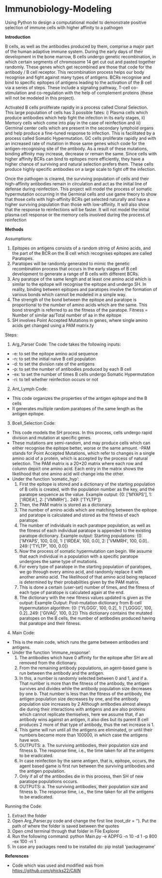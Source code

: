 # Immunobiology-Modeling
Using Python to design a computational model to demonstrate positive selection of immune cells with higher affinity to a pathogen

**Introduction**

B cells, as well as the antibodies produced by them, comprise a major part of the human adaptive
immune system. During the early days of their development in the bone marrow, B cells undergo genetic
recombination, in which certain segments of chromosome 14 get cut out and pasted together
randomly. These genes which get recombined are those that code for the antibody / B cell
receptor. This recombination process helps our body recognise and fight against many types of
antigens. BCRs recognise and bind to specific epitopes of antigens leading to the activation of
the B cell via a series of steps. These include a signaling pathway, T-cell co-stimulation and
co-regulation with the help of complement proteins (these will not be modeled in this project).

Activated B cells proliferate rapidly in a process called Clonal Selection. This large population of
cells has 3 possible fates: i) Plasma cells which produce antibodies which help fight the infection
in its early stages, ii) Memory cells which come into play in the case of reinfection and iii)
Germinal center cells which are present in the secondary lymphoid organs and help produce a
fine-tuned response to infection. This is facilitated by a process called Somatic Hypermutation.
GC cells proliferate rapidly and with an increased rate of mutation in those same genes which
code for the antigen-recognising site of the antibody. As a result of these mutations, binding
affinity may increase, decrease or remain the same. Since cells with higher affinity BCRs can
bind to epitopes more efficiently, they have a higher chance of surviving and natural selection
prefers them. These cells produce highly specific antibodies on a large scale to fight off the
infection.

Once the pathogen is cleared, the surviving population of cells and their high-affinity antibodies
remain in circulation and act as the initial line of defense during reinfection.
This project will model the process of somatic hypermutation occurring in the Germinal cells and
use game theory to show that those cells with high-affinity BCRs get selected naturally and have
a higher surviving population than those with low-affinity. It will also show that the response to
reinfections will be faster. It will not model the initial plasma cell response or the memory cells
involved during the process of reinfection

**Methods**

Assumptions:
1. Epitopes on antigens consists of a random string of Amino acids, and the part of the
BCR on the B cell which recognises epitopes are called Paratopes.
2. Paratopes will be randomly generated to mimic the genetic recombination process that
occurs in the early stages of B cell development to generate a range of B cells with
different BCRs.
3. Any paratope of the same length and at least one amino acid which is similar to the
epitope will recognise the epitope and undergo SH. In reality, binding between epitopes
and paratopes involve the formation of various bonds which cannot be modeled in a
simple way.
4. The strength of the bond between the epitope and paratope is proportional to the number
of amino acids which are the same. This bond strength is referred to as the fitness of the
paratope. Fitness = Number of similar aa/Total number of aa in the epitope
5. SH involves Point Accepted Mutations in genes, where single amino acids get changed
using a PAM matrix.ty

Steps:
1. Arg_Parser Code:
The code takes the following inputs:
- -e: to set the epitope amino acid sequence
- -n: to set the initial naive B cell population
- -d: to set the division rate of the antigens
- -p: to set the number of antibodies produced by each B cell
- -ex: to set the number of times B cells undergo Somatic Hypermutation
- -ri: to tell whether reinfection occurs or not
    
2. Ant_Lymph Code:
- This code organizes the properties of the antigen epitope and the B cells
- It generates multiple random paratopes of the same length as the antigen epitope.
  
3. Bcell_Selection Code:
- This code models the SH process. In this process, cells undergo rapid division and mutation at
specific genes.
- These mutations are semi-random, and may produce cells which can either
recognise the epitope better, worse or the same amount.
-PAM stands for Point Accepted Mutations, which refer to changes in a single amino acid of a protein, which is accepted by
the process of natural selection. The PAM matrix is a 20*20 matrix where each row and column
depict one amino acid. Each entry in the matrix shows the likelihood that one amino acid will
change into the other.
- Under the function ‘somatic_hyp’:
    1. First the epitope is stored and a dictionary of the starting population of B cells is
    created, with the population number as the key, and the paratope sequence as the
    value.
    Example output: {0: ['MYAPS'], 1: ['IRDEA'], 2: ['VMMRH'].. 249: ['TYLTP']}
    2. Then, the PAM matrix is stored as a dictionary.
    3. The number of amino acids which are matching between the epitope and paratope
   is calculated and stored as the fitness of each paratope.
    4. The number of individuals in each paratope population, as well as the fitness of
    each individual paratope is appended to the existing paratope dictionary.
    Example output: Starting populations: {0: ['MYAPS', 100, 0.0], 1: ['IRDEA', 100,
    0.0], 2: ['VMMRH', 100, 0.0].. 249: ['TYLTP', 100, 0.0]}
    5. Now the process of somatic hypermutation can begin. We assume that each
    individual in a population with a specific paratope undergoes the same type of
    mutations.
    6. For every type of paratope in the starting population of paratopes, we go through
    every amino acid, and randomly replace it with another amino acid. The
    likelihood of that amino acid being replaced is determined by their probabilities
    given by the PAM matrix.
    7. This is done a certain (user-set) number of times, and the fitness of each type of
    paratope is calculated again at the end.
    8. The dictionary with the new fitness values updated is given as the output:
    Example Output: Post-mutation dictionary from B-cell Hypermutation algorithm:
    {0: ['YLGGG', 100, 0.2], 1: ['LGGGG', 100, 0.2]..249: ['GIVAG', 100, 0.2]}
    This dictionary contains the mutated paratopes on the B cells, the number of
    antibodies produced having that paratope and their fitness.

4. Main Code:
- This is the main code, which runs the game between antibodies and antigens.
- Under the function ‘immune_response’:
    1. The antibodies which have 0 affinity for the epitope after SH are all removed
    from the dictionary.
    2. From the remaining antibody populations, an agent-based game is run between
    the antibody and the antigen.
    3. In this, a number is randomly selected between 0 and 1, and if
        a. That number is more than the fitness of the antibody, the antigen survives
        and divides while the antibody population size decreases by one
       b. That number is less than the fitness of the antibody, the antigen population
       size decreases by one, and the antibody population size increases by 2
    Although antibodies almost always die during their interactions with antigens and
    are also proteins which cannot replicate themselves, here we assume that, if an
    antibody wins against an antigen, it also dies but its parent B cell produces 2 more
    of that type of antibody, thus the net increase is 1.
    4. This game will run until all the antigens are eliminated, or until their numbers
    become more than 100000, in which case the antigens have won.
    5. OUTPUTS:
        a. The surviving antibodies, their population size and fitness
        b. The response time, i.e., the time taken for all the antigens to be eradicated.
    6. In case reinfection by the same antigen, that is, epitope, occurs, the agent based
    game is first run between the surviving antibodies and the antigen population.
    7. Only if all of the antibodies die in this process, then SH of new paratope
    populations occurs.
    8. OUTPUTS:
        a. The surviving antibodies, their population size and fitness
        b. The response time, i.e., the time taken for all the antigens to be eradicated.
   
Running the Code:
1. Extract the folder
2. Open Arg_Parser.py code and change the first line (root_dir = ‘’). Put the path of where
the folder is saved between the quotes
3. Open cmd terminal through that folder in File Explorer
4. Run the following command:
python Main.py -e ADPFG -n 10 -d 1 -p 800 -ex 100 -ri 1
5. In case any packages need to be installed do: pip install ‘packagename’


**References**

- Code which was used and modified was from https://github.com/phicks22/CAIN

